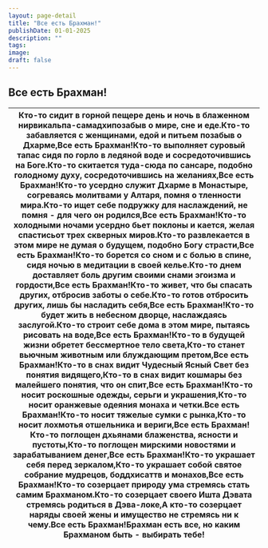 ```yaml
---
layout: page-detail
title: "Все есть Брахман!"
publishDate: 01-01-2025
description: ""
tags:
image:
draft: false
---
```


## Все есть Брахман!
| Кто-то сидит в горной пещере день и ночь в блаженном нирвикальпа-самадхипозабыв о мире, сне и еде.Кто-то забавляется с женщинами, едой и питьем позабыв о Дхарме,Все есть Брахман!Кто-то выполняет суровый тапас сидя по горло в ледяной воде и сосредоточившись на Боге.Кто-то скитается туда-сюда по сансаре, подобно голодному духу, сосредоточившись на желаниях,Все есть Брахман!Кто-то усердно служит Дхарме в Монастыре, согреваясь молитвами у Алтаря, помня о тленности мира.Кто-то ищет себе подружку для наслаждений, не помня - для чего он родился,Все есть Брахман!Кто-то холодными ночами усердно бьет поклоны и кается, желая спастисьот трех скверных миров.Кто-то развлекается в этом мире не думая о будущем, подобно Богу страсти,Все есть Брахман!Кто-то борется со сном и с болью в спине, сидя ночью в медитации в своей келье.Кто-то днем доставляет боль другим своими снами эгоизма и гордости,Все есть Брахман!Кто-то живет, что бы спасать других, отбросив заботы о себе.Кто-то готов отбросить других, лишь бы насладить себя,Все есть Брахман!Кто-то будет жить в небесном дворце, наслаждаясь заслугой.Кто-то строит себе дома в этом мире, пытаясь рисовать на воде,Все есть Брахман!Кто-то в будущей жизни обретет бессмертное тело света,Кто-то станет вьючным животным или блуждающим претом,Все есть Брахман!Кто-то в снах видит Чудесный Ясный Свет без понятия видящего,Кто-то в снах видит кошмары без малейшего понятия, что он спит,Все есть Брахман!Кто-то носит роскошные одежды, серьги и украшения,Кто-то носит оранжевые одеяния монаха и четки.Все есть Брахман!Кто-то носит тяжелые сумки с рынка,Кто-то носит лохмотья отшельника и вериги,Все есть Брахман!Кто-то поглощен дхьянами блаженства, ясности и пустоты,Кто-то поглощен мирскими новостями и зарабатыванием денег,Все есть Брахман!Кто-то украшает себя перед зеркалом,Кто-то украшает собой святое собрание мудрецов, боддхисаттв и монахов,Все есть Брахман!Кто-то созерцает природу ума стремясь стать самим Брахманом.Кто-то созерцает своего Ишта Дэвата стремясь родиться в Дэва-локе,А кто-то созерцает наряды своей жены и имущество не стремясь ни к чему.Все есть Брахман!Брахман есть все, но каким Брахманом быть - выбирать тебе! |
| ----------------------------------------------------------------------------------------------------------------------------------------------------------------------------------------------------------------------------------------------------------------------------------------------------------------------------------------------------------------------------------------------------------------------------------------------------------------------------------------------------------------------------------------------------------------------------------------------------------------------------------------------------------------------------------------------------------------------------------------------------------------------------------------------------------------------------------------------------------------------------------------------------------------------------------------------------------------------------------------------------------------------------------------------------------------------------------------------------------------------------------------------------------------------------------------------------------------------------------------------------------------------------------------------------------------------------------------------------------------------------------------------------------------------------------------------------------------------------------------------------------------------------------------------------------------------------------------------------------------------------------------------------------------------------------------------------------------------------------------------------------------------------------------------------------------------------------------------------------------------------------------------------------------------------------------------------------------------------------------------------------------------------------------------------------------------------------------------------------------------------------------------------------------------------------------------------------------------------------------------------------- |
  
  
